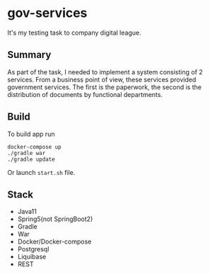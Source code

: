 # gov-services
It's my testing task to company digital league.

## Summary
As part of the task, I needed to implement a system consisting of 2 services. From a business point of view,
these services provided government services. The first is the paperwork, the second is the distribution of
documents by functional departments.

## Build
To build app run
```shell
docker-compose up
./gradle war
./gradle update
```
Or launch `start.sh` file.

## Stack
* Java11
* Spring5(not SpringBoot2)
* Gradle
* War
* Docker/Docker-compose
* Postgresql
* Liquibase
* REST

